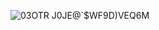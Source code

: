 ![03OTR J0JE@`$WF9D)VEQ6M](https://user-images.githubusercontent.com/90595566/141667537-ffb5e316-7b7a-4814-93f4-b6c9b303dc34.png)
